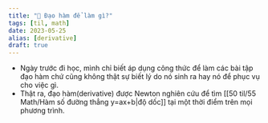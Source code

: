 ```yaml
---
title: "🌱 Đạo hàm để làm gì?"
tags: [til, math]
date: 2023-05-25
alias: [derivative]
draft: true
---
```



- Ngày trước đi học, mình chỉ biết áp dụng công thức để làm các bài tập đạo hàm chứ cũng không thật sự biết lý do nó sinh ra hay nó để phục vụ cho việc gì.
- Thật ra, đạo hàm(derivative) được Newton nghiên cứu để tìm [[50 til/55 Math/Hàm số đường thẳng y=ax+b|độ dốc]] tại một thời điểm trên mọi phương trình.


